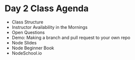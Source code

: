 # Day 2 Class Agenda

- Class Structure
- Instructor Availability in the Mornings
- Open Questions
- Demo: Making a branch and pull request to your own repo
- Node Slides
- Node Beginner Book
- NodeSchool.io